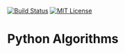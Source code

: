 [![Build Status](https://travis-ci.org/pierscin/python-algorithms.svg?branch=master)](https://travis-ci.org/pierscin/python-algorithms)
[![MIT License](https://img.shields.io/badge/license-MIT-blue.svg)](https://raw.githubusercontent.com/pierscin/python-algorithms/master/LICENSE)

# Python Algorithms
